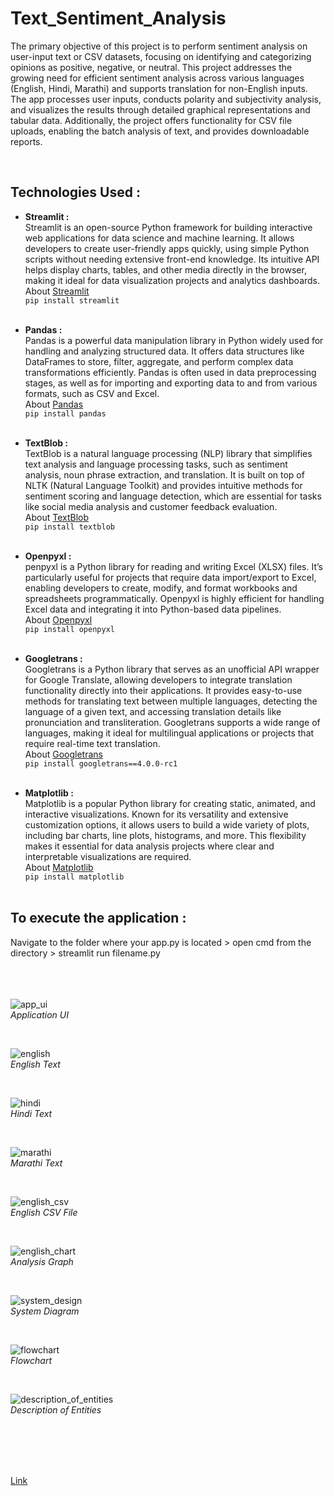 
# Text_Sentiment_Analysis
The primary objective of this project is to perform sentiment analysis on user-input text or CSV datasets, focusing on
identifying and categorizing opinions as positive, negative, or neutral. This
project addresses the growing need for efficient sentiment analysis across various
languages (English, Hindi, Marathi) and supports translation for non-English
inputs. </br>
The app processes user inputs, conducts polarity and subjectivity analysis,
and visualizes the results through detailed graphical representations and tabular
data. Additionally, the project offers functionality for CSV file uploads, enabling
the batch analysis of text, and provides downloadable reports. 

</br>

## Technologies Used :
- **Streamlit :** <br/>
Streamlit is an open-source Python framework for building interactive web applications for data science and machine learning. It allows developers to create user-friendly apps quickly, using simple Python scripts without needing extensive front-end knowledge. Its intuitive API helps display charts, tables, and other media directly in the browser, making it ideal for data visualization projects and analytics dashboards.</br>
About [Streamlit](https://docs.streamlit.io/)<br/>
``` pip install streamlit ```
<br/><br/>

- **Pandas :** <br/>
Pandas is a powerful data manipulation library in Python widely used for handling and analyzing structured data. It offers data structures like DataFrames to store, filter, aggregate, and perform complex data transformations efficiently. Pandas is often used in data preprocessing stages, as well as for importing and exporting data to and from various formats, such as CSV and Excel.</br>
About [Pandas](https://pandas.pydata.org/docs/)<br/>
``` pip install pandas ```
<br/><br/>

- **TextBlob :**  <br/>
TextBlob is a natural language processing (NLP) library that simplifies text analysis and language processing tasks, such as sentiment analysis, noun phrase extraction, and translation. It is built on top of NLTK (Natural Language Toolkit) and provides intuitive methods for sentiment scoring and language detection, which are essential for tasks like social media analysis and customer feedback evaluation.</br>
About [TextBlob](https://textblob.readthedocs.io/en/dev/)<br/>
``` pip install textblob ```
<br/><br/>

- **Openpyxl :**  <br/>
penpyxl is a Python library for reading and writing Excel (XLSX) files. It’s particularly useful for projects that require data import/export to Excel, enabling developers to create, modify, and format workbooks and spreadsheets programmatically. Openpyxl is highly efficient for handling Excel data and integrating it into Python-based data pipelines.</br>
About [Openpyxl](https://realpython.com/openpyxl-excel-spreadsheets-python/)<br/>
``` pip install openpyxl ```
<br/><br/>

- **Googletrans :**  <br/>
Googletrans is a Python library that serves as an unofficial API wrapper for Google Translate, allowing developers to integrate translation functionality directly into their applications. It provides easy-to-use methods for translating text between multiple languages, detecting the language of a given text, and accessing translation details like pronunciation and transliteration. Googletrans supports a wide range of languages, making it ideal for multilingual applications or projects that require real-time text translation.</br>
About [Googletrans](https://py-googletrans.readthedocs.io/en/latest/)<br/>
``` pip install googletrans==4.0.0-rc1 ``` 
<br/><br/>

- **Matplotlib :**  <br/>
Matplotlib is a popular Python library for creating static, animated, and interactive visualizations. Known for its versatility and extensive customization options, it allows users to build a wide variety of plots, including bar charts, line plots, histograms, and more. This flexibility makes it essential for data analysis projects where clear and interpretable visualizations are required.</br>
About [Matplotlib](https://matplotlib.org/stable/index.html)<br/>
``` pip install matplotlib ```
</br></br>


## To execute the application : </br>
Navigate to the folder where your app.py is located > open cmd from the directory > streamlit run filename.py 
</br><br/><br/><br/>


![app_ui](images/app_ui.jpg)
<br/>*Application UI*

<br/>

![english](images/english.jpg)
<br/>*English Text*

<br/>

![hindi](images/hindi.jpg)
<br/>*Hindi Text*

<br/>

![marathi](images/marathi.jpg)
<br/>*Marathi Text*

<br/>

![english_csv](images/english_csv.jpg)
<br/>*English CSV File*

<br/>

![english_chart](images/english_chart.jpg)
<br/>*Analysis Graph*

<br/>

![system_design](images/system_design.jpg)
<br/>*System Diagram*

<br/>

![flowchart](images/flowchart.jpg)
<br/>*Flowchart*

<br/>

![description_of_entities](images/description_of_entities.jpg)
<br/>*Description of Entities*

<br/>
<br/>
<br/>

<br/>

[Link](https://github.com/Vidito/textblob_sentiment_analysis/tree/main)

<br/>
